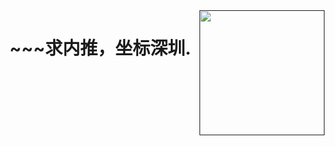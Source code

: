 

<a href="">
  <img align="right" height=200px src="https://github-readme-stats.vercel.app/api/top-langs/?username=xiaochangbai&layout=compact&langs_count=10&hide=html,javascript,css,freemarker" />
</a>



<h1>~~~求内推，坐标深圳.</h1>
  




<!--
**TeslaCN/TeslaCN** is a ✨ _special_ ✨ repository because its `README.md` (this file) appears on your GitHub profile.

Here are some ideas to get you started:

- 🌱 I’m currently learning ...
- 👯 I’m looking to collaborate on ...
- 🤔 I’m looking for help with ...
- 💬 Ask me about ...
- 📫 How to reach me: ...
- 😄 Pronouns: ...
- ⚡ Fun fact: ...


- [apache/shardingsphere](https://github.com/apache/shardingsphere)
- [apache/shardingsphere-elasticjob](https://github.com/apache/shardingsphere-elasticjob)
- [apache/shardingsphere-elasticjob-ui](https://github.com/apache/shardingsphere-elasticjob-ui)

-->

